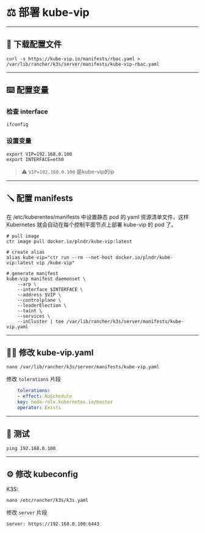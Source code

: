 # ⚖️ 部署 kube-vip

---

## 📃 下载配置文件
```
curl -s https://kube-vip.io/manifests/rbac.yaml > /var/lib/rancher/k3s/server/manifests/kube-vip-rbac.yaml
```

---

## ⌨️ 配置变量

### 检查 interface
```
ifconfig 
```

### 设置变量

``` shell
export VIP=192.168.0.100
export INTERFACE=eth0
```
> ⚠️ ```VIP=192.168.0.100``` 是kube-vip的ip

---

## 🪛 配置 manifests
在 /etc/kuberentes/manifests 中设置静态 pod 的 yaml 资源清单文件，这样 Kubernetes 就会自动在每个控制平面节点上部署 kube-vip 的 pod 了。

``` shell
# pull image
ctr image pull docker.io/plndr/kube-vip:latest

# create alias
alias kube-vip="ctr run --rm --net-host docker.io/plndr/kube-vip:latest vip /kube-vip"

# generate manifest
kube-vip manifest daemonset \
    --arp \
    --interface $INTERFACE \
    --address $VIP \
    --controlplane \
    --leaderElection \
    --taint \
    --services \
    --inCluster | tee /var/lib/rancher/k3s/server/manifests/kube-vip.yaml
```

---

## 👩‍🔧 修改 kube-vip.yaml 

``` shell
nano /var/lib/rancher/k3s/server/manifests/kube-vip.yaml
```

修改 ```tolerations``` 片段

``` yaml
    tolerations:
    - effect: NoSchedule
    key: node-role.kubernetes.io/master
    operator: Exists
```

---

## 🧪 测试 
```
ping 192.168.0.100
```

---

## ⚙️ 修改 kubeconfig

K3S: 
``` shell
nano /etc/rancher/k3s/k3s.yaml
```

修改 ```server``` 片段

```
server: https://192.168.0.100:6443
```


